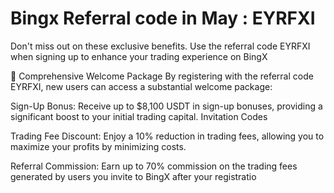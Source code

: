 # Bingx Referral code in May : EYRFXI 
Don't miss out on these exclusive benefits. Use the referral code EYRFXI  when signing up to enhance your trading experience on BingX

🎁 Comprehensive Welcome Package
By registering with the referral code EYRFXI, new users can access a substantial welcome package:

Sign-Up Bonus: Receive up to $8,100 USDT in sign-up bonuses, providing a significant boost to your initial trading capital. 
Invitation Codes

Trading Fee Discount: Enjoy a 10% reduction in trading fees, allowing you to maximize your profits by minimizing costs.

Referral Commission: Earn up to 70% commission on the trading fees generated by users you invite to BingX  after your registratio
